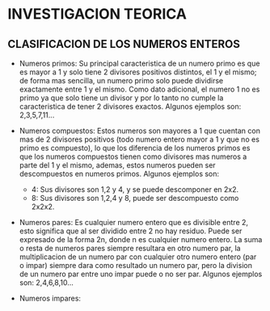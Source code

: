 # INVESTIGACION TEORICA
## CLASIFICACION DE LOS NUMEROS ENTEROS
* Numeros primos: Su principal caracteristica de un numero primo es que es mayor a 1 y solo tiene 2 divisores positivos distintos, el 1 y el mismo; de forma mas sencilla, un numero primo solo puede dividirse exactamente entre 1 y el mismo. Como dato adicional, el numero 1 no es primo ya que solo tiene un divisor y por lo tanto no cumple la caracteristica de tener 2 divisores exactos. Algunos ejemplos son: 2,3,5,7,11...

* Numeros compuestos: Estos numeros son mayores a 1 que cuentan con mas de 2 divisores positivos (todo numero entero mayor a 1 y que no es primo es compuesto), lo que los diferencia de los numeros primos es que los numeros compuestos tienen como divisores mas numeros a parte del 1 y el mismo, ademas, estos numeros pueden ser descompuestos en numeros primos. Algunos ejemplos son:
  * 4: Sus divisores son 1,2 y 4, y se puede descomponer en 2x2.
  * 8: Sus divisores son 1,2,4 y 8, puede ser descompuesto como 2x2x2.
 
* Numeros pares: Es cualquier numero entero que es divisible entre 2, esto significa que al ser dividido entre 2 no hay residuo. Puede ser expresado de la forma 2n, donde n es cualquier numero entero. La suma o resta de numeros pares siempre resultara en otro numero par, la multiplicacion de un numero par con cualquier otro numero entero (par o impar) siempre dara como resultado un numero par, pero la division de un numero par entre uno impar puede o no ser par. Algunos ejemplos son: 2,4,6,8,10...

* Numeros impares: 
